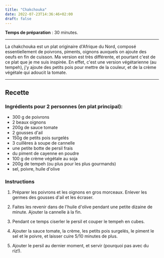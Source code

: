 ```yaml
---
title: "Chakchouka"
date: 2022-07-23T14:36:46+02:00
draft: false
---
```


**Temps de préparation** : 30 minutes.

---

La chakchouka est un plat originaire d'Afrique du Nord, composé essentiellement de poivrons, piments, oignons auxquels on ajoute des oeufs en fin de cuisson. Ma version est très différente, et pourtant c'est de ce plat que je me suis inspirée. En effet, c'est une version végétarienne (au tempeh), j'y ajoute des petits pois pour mettre de la couleur, et de la crème végétale qui adoucit la tomate.

---

## Recette

### Ingrédients pour 2 personnes (en plat principal):

- 300 g de poivrons
- 2 beaux oignons
- 200g de sauce tomate
- 2 gousses d'ail
- 150g de petits pois surgelés
- 3 cuillères à soupe de cannelle
- une petite botte de persil frais
- du piment de cayenne en poudre
- 100 g de crème végétale au soja
- 200g de tempeh (ou plus pour les plus gourmands)
- sel, poivre, huile d'olive

### Instructions

1. Préparer les poivrons et les oignons en gros morceaux. Enlever les germes des gousses d'ail et les écraser.

2. Faites les revenir dans de l'huile d'olive pendant une petite dizaine de minute. Ajouter la cannelle à la fin.

3. Pendant ce temps ciserler le persil et couper le tempeh en cubes.

4. Ajouter la sauce tomate, la crème, les petits pois surgelés, le piment le sel et le poivre, et laisser cuire 5/10 minutes de plus.

5. Ajouter le persil au dernier moment, et servir (pourquoi pas avec du riz!).
